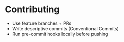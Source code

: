# Contributing

- Use feature branches + PRs
- Write descriptive commits (Conventional Commits)
- Run pre-commit hooks locally before pushing
